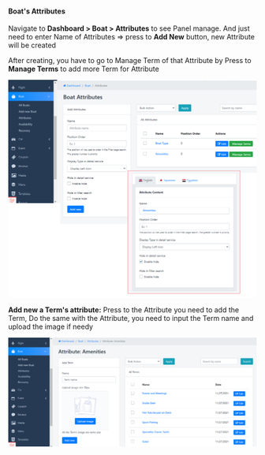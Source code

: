 <section id="boat-attribute" class="section document-section-item">
<h4>Boat's Attributes</h4>
<p>Navigate to <strong>Dashboard &gt; Boat &gt; Attributes</strong> to see Panel manage. And just need to enter Name of Attributes =&gt; press to <strong>Add New</strong> button, new Attribute will be created</p>
<p>After creating, you have to go to Manage Term of that Attribute by Press to <strong>Manage Terms</strong> to add more Term for Attribute</p>
<img class="size-full" src="/assets/images/1432a2793a65f43e71ac1da13e96e537.png" />
<p><strong>Add new a Term's attribute:</strong> Press to the Attribute you need to add the Term, Do the same with the Attribute, you need to input the Term name and upload the image if needy</p>
<img class="size-full" src="/assets/images/a23a80d7a33f198156db7378e9ebf630.png" /></section>